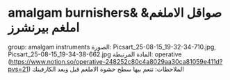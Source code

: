 # amalgam burnishers& صواقل الاملغم& املغم بيرنشرز

group: amalgam instruments
الصورة: Picsart_25-08-15_19-32-34-710.jpg, Picsart_25-08-15_19-34-38-662.jpg
المادة المرتبطة: operative (https://www.notion.so/operative-248252c80c4a8029aa30ca81059e411d?pvs=21)
الملاحظات: تنعم بيها سطح حشوة الاملغم قبل وبعد الكارفينك